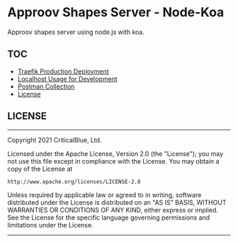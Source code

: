 # Approov Shapes Server - Node-Koa

Approov shapes server using node.js with koa.

## TOC

* [Traefik Production Deployment](/DEPLOYMENT.md)
* [Localhost Usage for Development](/DEVELOPMENT.md)
* [Postman Collection](/TESTING.md)
* [License](#license)


## LICENSE

----

Copyright 2021 CriticalBlue, Ltd.

Licensed under the Apache License, Version 2.0 (the "License");
you may not use this file except in compliance with the License.
You may obtain a copy of the License at

    http://www.apache.org/licenses/LICENSE-2.0

Unless required by applicable law or agreed to in writing, software
distributed under the License is distributed on an "AS IS" BASIS,
WITHOUT WARRANTIES OR CONDITIONS OF ANY KIND, either express or implied.
See the License for the specific language governing permissions and
limitations under the License.

----
